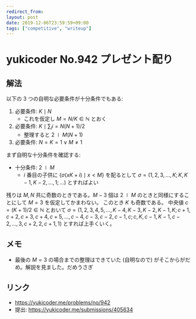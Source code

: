 ```yaml
---
redirect_from:
layout: post
date: 2019-12-06T23:59:59+09:00
tags: ["competitive", "writeup"]
---
```


# yukicoder No.942 プレゼント配り

## 解法

以下の $3$ つの自明な必要条件が十分条件でもある:

1.  必要条件: $K \mid N$
    -   これを仮定し $M = N / K \in \mathbb{N}$ とおく
1.  必要条件: $K \mid \sum_i i = N (N + 1) / 2$
    -   整理すると $2 \mid M (N + 1)$
1.  必要条件: $N = K = 1 \vee M \ne 1$

まず自明な十分条件を確認する:

-   十分条件: $2 \mid M$
    -   $i$ 番目の子供に $\lbrace \sigma(xK + i) \mid x \lt M \rbrace$ を配るとして $\sigma = (1, 2, 3, \dots, K; K, K - 1, K - 2, \dots, 1; \dots)$ とすればよい
    
残りは $M, N$ 共に奇数のときである。$M - 3$ 個は $2 \mid M$ のときと同様にすることにして $M = 3$ を仮定してかまわない。
このとき $K$ も奇数である。
中央値 $c = (K + 1) / 2 \in \mathbb{N}$ とおいて $\sigma = (1, 2, 3, 4, 5, \dots, K - 4, K - 3, K - 2, K - 1, K; c + 1, c + 2, c + 3, c + 4, c + 5, \dots, c - 4, c - 3, c - 2, c - 1, c; c, K, c - 1, K - 1, c - 2, \dots, 3, c + 2, 2, c + 1, 1)$ とすれば上手くいく。

## メモ

-   最後の $M = 3$ の場合までの整理はできていた (自明なので) がそこからがだめ。解説を見ました。だめうさぎ

## リンク

-   <https://yukicoder.me/problems/no/942>
-   提出: <https://yukicoder.me/submissions/405634>
